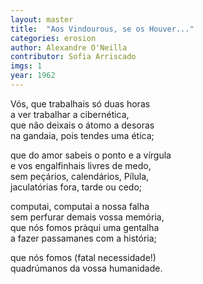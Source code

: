 ```yaml
---
layout: master
title:  "Aos Vindourous, se os Houver..."
categories: erosion
author: Alexandre O'Neilla
contributor: Sofia Arriscado
imgs: 1
year: 1962
---
```


Vós, que trabalhais só duas horas   
a ver trabalhar a cibernética,   
que não deixais o átomo a desoras   
na gandaia, pois tendes uma ética;   
  
que do amor sabeis o ponto e a vírgula   
e vos engalfinhais livres de medo,   
sem peçários, calendários, Pílula,   
jaculatórias fora, tarde ou cedo;   
  
computai, computai a nossa falha   
sem perfurar demais vossa memória,   
que nós fomos pràqui uma gentalha   
a fazer passamanes com a história;   
  
que nós fomos (fatal necessidade!)   
quadrúmanos da vossa humanidade.   


